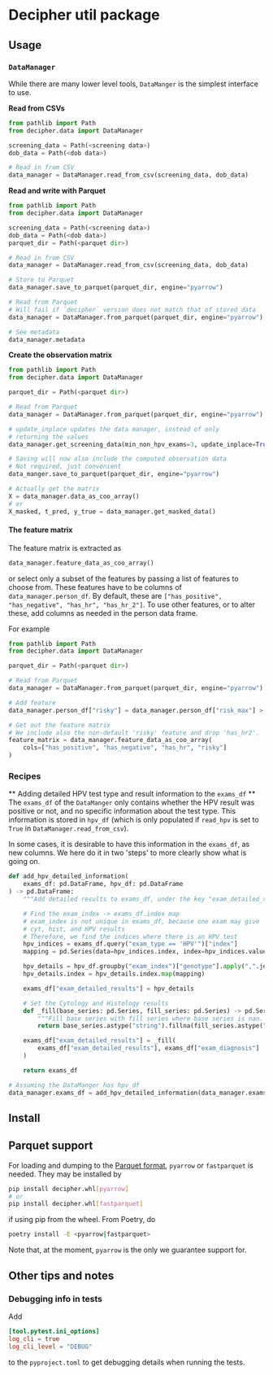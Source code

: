 # Decipher util package

## Usage

### `DataManager`
While there are many lower level tools, `DataManger` is the simplest interface to use.

**Read from CSVs**

```python
from pathlib import Path
from decipher.data import DataManager

screening_data = Path(<screening data>)
dob_data = Path(<dob data>)

# Read in from CSV
data_manager = DataManager.read_from_csv(screening_data, dob_data)
```

**Read and write with Parquet**

```python
from pathlib import Path
from decipher.data import DataManager

screening_data = Path(<screening data>)
dob_data = Path(<dob data>)
parquet_dir = Path(<parquet dir>)

# Read in from CSV
data_manager = DataManager.read_from_csv(screening_data, dob_data)

# Store to Parquet
data_manager.save_to_parquet(parquet_dir, engine="pyarrow")

# Read from Parquet
# Will fail if `decipher` version does not match that of stored data
data_manager = DataManager.from_parquet(parquet_dir, engine="pyarrow")

# See metadata
data_manager.metadata
```

**Create the observation matrix**

```python
from pathlib import Path
from decipher.data import DataManager

parquet_dir = Path(<parquet dir>)

# Read from Parquet
data_manager = DataManager.from_parquet(parquet_dir, engine="pyarrow")

# update_inplace updates the data manager, instead of only
# returning the values
data_manager.get_screening_data(min_non_hpv_exams=3, update_inplace=True)

# Saving will now also include the computed observation data
# Not required, just convenient
data_manger.save_to_parquet(parquet_dir, engine="pyarrow")

# Actually get the matrix
X = data_manager.data_as_coo_array()
# or
X_masked, t_pred, y_true = data_manager.get_masked_data()
```

#### The feature matrix

The feature matrix is extracted as
```python
data_manager.feature_data_as_coo_array()
```
or select only a subset of the features by passing a list of features to choose from.
These features have to be columns of `data_manager.person_df`.
By default, these are `["has_positive", "has_negative", "has_hr", "has_hr_2"]`.
To use other features, or to alter these, add columns as needed in the person data frame.

For example
```python
from pathlib import Path
from decipher.data import DataManager

parquet_dir = Path(<parquet dir>)

# Read from Parquet
data_manager = DataManager.from_parquet(parquet_dir, engine="pyarrow")

# Add feature
data_manager.person_df["risky"] = data_manager.person_df["risk_max"] > 2

# Get out the feature matrix
# We include also the non-default 'risky' feature and drop 'has_hr2'.
feature_matrix = data_manager.feature_data_as_coo_array(
    cols=["has_positive", "has_negative", "has_hr", "risky"]
)
```

### Recipes

** Adding detailed HPV test type and result information to the `exams_df` **
The `exams_df` of the `DataManger` only contains whether the HPV result was positive
or not, and no specific information about the test type.
This information is stored in `hpv_df` (which is only populated if `read_hpv` is set
to `True` in `DataManager.read_from_csv`).

In some cases, it is desirable to have this information in the `exams_df`, as new columns.
We here do it in two 'steps' to more clearly show what is going on.

```python
def add_hpv_detailed_information(
    exams_df: pd.DataFrame, hpv_df: pd.DataFrame
) -> pd.DataFrame:
    """Add detailed results to exams_df, under the key "exam_detailed_results"."""

    # Find the exam_index -> exams_df.index map
    # exam_index is not unique in exams_df, because one exam may give
    # cyt, hist, and HPV results
    # Therefore, we find the indices where there is an HPV test
    hpv_indices = exams_df.query("exam_type == 'HPV'")["index"]
    mapping = pd.Series(data=hpv_indices.index, index=hpv_indices.values)

    hpv_details = hpv_df.groupby("exam_index")["genotype"].apply(",".join)
    hpv_details.index = hpv_details.index.map(mapping)

    exams_df["exam_detailed_results"] = hpv_details

    # Set the Cytology and Histology results
    def _fill(base_series: pd.Series, fill_series: pd.Series) -> pd.Series:
        """Fill base series with fill series where base series is nan. Handles category data."""
        return base_series.astype("string").fillna(fill_series.astype("string"))

    exams_df["exam_detailed_results"] = _fill(
        exams_df["exam_detailed_results"], exams_df["exam_diagnosis"]
    )

    return exams_df

# Assuming the DataManger has hpv_df
data_manager.exams_df = add_hpv_detailed_information(data_manager.exams_df, data_manager.hpv_df)
```

## Install

## Parquet support
For loading and dumping to the [Parquet format](https://parquet.apache.org/), `pyarrow` or `fastparquet` is needed.
They may be installed by
```bash
pip install decipher.whl[pyarrow]
# or
pip install decipher.whl[fastparquet]
```
if using pip from the wheel.
From Poetry, do
```bash
poetry install -E <pyarrow|fastparquet>
```


Note that, at the moment, `pyarrow` is the only we guarantee support for.

## Other tips and notes

### Debugging info in tests

Add
```toml
[tool.pytest.ini_options]
log_cli = true
log_cli_level = "DEBUG"
```
to the `pyproject.toml` to get debugging details when running the tests.
